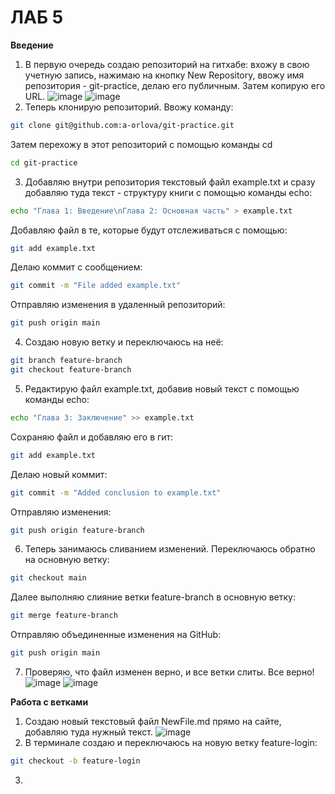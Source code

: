 # ЛАБ 5
**Введение**

1) В первую очередь создаю репозиторий на гитхабе: вхожу в свою учетную запись, нажимаю на кнопку New Repository, ввожу имя репозитория - git-practice, делаю его публичным. Затем копирую его URL.
![image](https://github.com/user-attachments/assets/7cd220c1-1d33-4461-ad64-f357389e0ce3)
![image](https://github.com/user-attachments/assets/fffb4837-1e71-45f5-99e5-16d496badae2)
2) Теперь клонирую репозиторий. Ввожу команду:
```bash
git clone git@github.com:a-orlova/git-practice.git
```
Затем перехожу в этот репозиторий с помощью команды cd
```bash
cd git-practice
```
3) Добавляю внутри репозитория текстовый файл example.txt и сразу добавляю туда текст - структуру книги с помощью команды echo: 
```bash
echo "Глава 1: Введение\nГлава 2: Основная часть" > example.txt
```
Добавляю файл в те, которые будут отслеживаться с помощью:
```bash
git add example.txt
```
Делаю коммит с сообщением:
```bash
git commit -m "File added example.txt"
```
Отправляю изменения в удаленный репозиторий:
```bash
git push origin main
```
4) Создаю новую ветку и переключаюсь на неё:
```bash
git branch feature-branch
git checkout feature-branch
```
5) Редактирую файл example.txt, добавив новый текст с помощью команды echo:
```bash
echo "Глава 3: Заключение" >> example.txt
```
Сохраняю файл и добавляю его в гит:
```bash
git add example.txt
```
Делаю новый коммит:
```bash
git commit -m "Added conclusion to example.txt"
```
Отправляю изменения:
```bash
git push origin feature-branch
```
6) Теперь занимаюсь сливанием изменений. Переключаюсь обратно на основную ветку:
```bash
git checkout main
```
Далее выполняю слияние ветки feature-branch в основную ветку:
```bash
git merge feature-branch
```
Отправляю объединенные изменения на GitHub:
```bash
git push origin main
```
7) Проверяю, что файл изменен верно, и все ветки слиты. Все верно!
![image](https://github.com/user-attachments/assets/e8c73438-c427-4e54-9a0f-40a16381c788)
![image](https://github.com/user-attachments/assets/587728c4-2560-4dd6-824d-8a9001849816)

**Работа с ветками**
1) Создаю новый текстовый файл NewFile.md прямо на сайте, добавляю туда нужный текст.
![image](https://github.com/user-attachments/assets/f9c9bab5-ce2b-4121-96c5-cf15ec46e102)
2) В терминале создаю и переключаюсь на новую ветку feature-login:
```bash
git checkout -b feature-login
```
3) 

